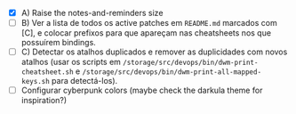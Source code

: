 - [x] A) Raise the notes-and-reminders size
- [ ] B) Ver a lista de todos os active patches em `README.md` marcados com [C], e colocar prefixos para que apareçam nas cheatsheets nos que possuírem bindings.
- [ ] C) Detectar os atalhos duplicados e remover as duplicidades com novos atalhos (usar os scripts em `/storage/src/devops/bin/dwm-print-cheatsheet.sh` e `/storage/src/devops/bin/dwm-print-all-mapped-keys.sh` para detectá-los).
- [ ] Configurar cyberpunk colors (maybe check the darkula theme for inspiration?)
